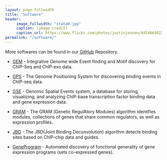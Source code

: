 ```yaml
---
layout: page-fullwidth
title: "Software"
header:
     image_fullwidth: "stata0.jpg"
     caption: (image credit)
     caption_url: https://www.flickr.com/photos/justinjensen/4454664922/
permalink: "/software/"
---
```

More softwares can be found in our [GitHub](https://github.com/gifford-lab/) Repository.


   * [GEM](http://cgs.csail.mit.edu/gem/) - Integrative Genome wide Event finding and Motif discovery for ChIP-Seq and ChIP-exo data.  
   
   * [GPS](http://cgs.csail.mit.edu/onePageGPS/) - The Genome Positioning System for discovering binding events in ChIP-seq data.
   
   * [GSE](http://cgs.csail.mit.edu/gse.html) - Genomic Spatial Events system, a database for storing, visualizing, and analyzing ChIP-base transcription factor binding data and gene expression data.
   
   * [GRAM](http://cgs.csail.mit.edu/onePageGram/) - The GRAM (Genetic RegulAtory Modules) algorithm identifies modules, collections of genes that share common regulators, as well as expression profiles.
   
   * [JBD](http://cgs.csail.mit.edu/jbd.html) - The JBD(Joint Binding Deconvolution) algorithm detects binding sites based on ChIP-chip data and guides.
   
   * [GeneProgram](http://cgs.csail.mit.edu/geneprogram.html) - Automated discovery of functional generality of gene expression programs (sets co-expressed genes).

